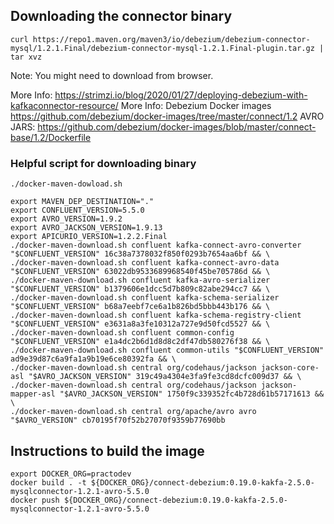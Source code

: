 ## Downloading the connector binary
```
curl https://repo1.maven.org/maven3/io/debezium/debezium-connector-mysql/1.2.1.Final/debezium-connector-mysql-1.2.1.Final-plugin.tar.gz | tar xvz
```
Note: You might need to download from browser.

More Info: https://strimzi.io/blog/2020/01/27/deploying-debezium-with-kafkaconnector-resource/
More Info: Debezium Docker images https://github.com/debezium/docker-images/tree/master/connect/1.2
AVRO JARS: https://github.com/debezium/docker-images/blob/master/connect-base/1.2/Dockerfile

### Helpful script for downloading binary
`./docker-maven-dowload.sh`

```
export MAVEN_DEP_DESTINATION="."
export CONFLUENT_VERSION=5.5.0
export AVRO_VERSION=1.9.2
export AVRO_JACKSON_VERSION=1.9.13
export APICURIO_VERSION=1.2.2.Final
./docker-maven-download.sh confluent kafka-connect-avro-converter "$CONFLUENT_VERSION" 16c38a7378032f850f0293b7654aa6bf && \
./docker-maven-download.sh confluent kafka-connect-avro-data "$CONFLUENT_VERSION" 63022db9533689968540f45be705786d && \
./docker-maven-download.sh confluent kafka-avro-serializer "$CONFLUENT_VERSION" b1379606e1dcc5d7b809c82abe294cc7 && \
./docker-maven-download.sh confluent kafka-schema-serializer "$CONFLUENT_VERSION" b68a7eebf7ce6a1b826bd5bbb443b176 && \
./docker-maven-download.sh confluent kafka-schema-registry-client "$CONFLUENT_VERSION" e3631a8a3fe10312a727e9d50fcd5527 && \
./docker-maven-download.sh confluent common-config "$CONFLUENT_VERSION" e1a4dc2b6d1d8d8c2df47db580276f38 && \
./docker-maven-download.sh confluent common-utils "$CONFLUENT_VERSION" ad9e39d87c6a9fa1a9b19e6ce80392fa && \
./docker-maven-download.sh central org/codehaus/jackson jackson-core-asl "$AVRO_JACKSON_VERSION" 319c49a4304e3fa9fe3cd8dcfc009d37 && \
./docker-maven-download.sh central org/codehaus/jackson jackson-mapper-asl "$AVRO_JACKSON_VERSION" 1750f9c339352fc4b728d61b57171613 && \
./docker-maven-download.sh central org/apache/avro avro "$AVRO_VERSION" cb70195f70f52b27070f9359b77690bb
```

## Instructions to build the image
```
export DOCKER_ORG=practodev
docker build . -t ${DOCKER_ORG}/connect-debezium:0.19.0-kakfa-2.5.0-mysqlconnector-1.2.1-avro-5.5.0
docker push ${DOCKER_ORG}/connect-debezium:0.19.0-kakfa-2.5.0-mysqlconnector-1.2.1-avro-5.5.0
```
